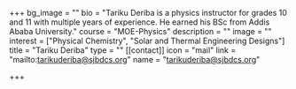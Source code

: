 +++
bg_image = ""
bio = "Tariku Deriba is a physics instructor for grades 10 and 11 with multiple years of experience. He earned his BSc from Addis Ababa University."
course = "MOE-Physics"
description = ""
image = ""
interest = ["Physical Chemistry", "Solar and Thermal Engineering Designs"]
title = "Tariku Deriba"
type = ""
[[contact]]
icon = "mail"
link = "mailto:tarikuderiba@sjbdcs.org"
name = "tarikuderiba@sjbdcs.org"

+++
